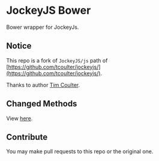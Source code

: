 # JockeyJS Bower

Bower wrapper for JockeyJs.

## Notice

This repo is a fork of `JockeyJS/js` path of [https://github.com/tcoulter/jockeyjs/](https://github.com/tcoulter/jockeyjs/).

Thanks to author [Tim Coulter](https://github.com/tcoulter).

## Changed Methods

View [here](https://github.com/BoogeeDoo/jockeyjs-bower/commit/a3f6cc1240055197bcdb47714a6e7360766378a5#diff-3750578de03d8dfad8e9468ffe7bd213L63).

## Contribute

You may make pull requests to this repo or the original one.
